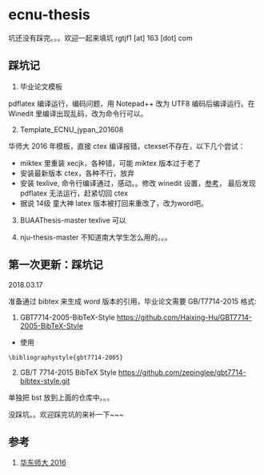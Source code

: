 # ecnu-thesis

坑还没有踩完。。。欢迎一起来填坑 rgtjf1 [at] 163 [dot] com

## 踩坑记

1. 毕业论文模板

pdflatex 编译运行，编码问题，用 Notepad++ 改为 UTF8 编码后编译运行。在 Winedit 里编译出现乱码，改为命令行可以。

2. Template_ECNU_jypan_201608

华师大 2016 年模板，直接 ctex 编译报错，ctexset不存在，以下几个尝试：

- miktex 里重装 xecjk，各种错，可能 miktex 版本过于老了
- 安装最新版本 ctex，各种不行，放弃
- 安装 texlive, 命令行编译通过，感动。。修改 winedit 设置，[参考](http://tieba.baidu.com/p/4132469168)， 最后发现 pdflatex 无法运行，赶紧切回 ctex
- 据说 14级 童大神 latex 版本被打回来重改了，改为word吧。

3. BUAAThesis-master
  texlive 可以
  
4. nju-thesis-master
   不知道南大学生怎么用的。。。

## 第一次更新：踩坑记
2018.03.17

准备通过 bibtex 来生成 word 版本的引用，毕业论文需要 GB/T7714-2015 格式:

1. GBT7714-2005-BibTeX-Style
https://github.com/Haixing-Hu/GBT7714-2005-BibTeX-Style

  - 使用
 
  ```
  \bibliographystyle{gbt7714-2005}
  ```

2. GB/T 7714-2015 BibTeX Style
https://github.com/zepinglee/gbt7714-bibtex-style.git


单独把 bst 放到上面的仓库中。。。

没踩坑。。欢迎踩完坑的来补一下~~~


## 参考

1. [华东师大 2016](http://www.latexstudio.net/archives/8789)
